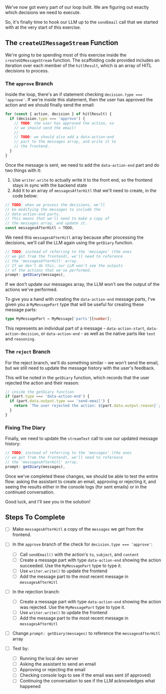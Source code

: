 We've now got every part of our loop built. We are figuring out exactly which decisions we need to execute.

So, it's finally time to hook our LLM up to the `sendEmail` call that we started with at the very start of this exercise.

## The `createUIMessageStream` Function

We're going to be spending most of this exercise inside the `createUIMessageStream` function. The scaffolding code provided includes an iteration over each member of the `hitlResult`, which is an array of HITL decisions to process.

### The `approve` Branch

Inside the loop, there's an if statement checking `decision.type === 'approve'`. If we're inside this statement, then the user has approved the action and we should finally send the email:

```ts
for (const { action, decision } of hitlResult) {
  if (decision.type === 'approve') {
    // TODO: the user has approved the action, so
    // we should send the email!
    //
    // TODO: we should also add a data-action-end
    // part to the messages array, and write it to
    // the frontend.
  }
}
```

Once the message is sent, we need to add the `data-action-end` part and do two things with it:

1. Use `writer.write` to actually write it to the front end, so the frontend stays in sync with the backend state
2. Add it to an array of `messagesAfterHitl` that we'll need to create, in the code below:

```ts
// TODO: when we process the decisions, we'll
// be modifying the messages to include the
// data-action-end parts.
// This means that we'll need to make a copy of
// the messages array, and update it.
const messagesAfterHitl = TODO;
```

We need this `messagesAfterHitl` array because after processing the decisions, we'll call the LLM again using the `getDiary` function.

```ts
// TODO: instead of referring to the 'messages' (the ones
// we got from the frontend), we'll need to reference
// the 'messagesAfterHitl' array.
// If we don't do this, our LLM won't see the outputs
// of the actions that we've performed.
prompt: getDiary(messages),
```

If we don't update our messages array, the LLM won't see the output of the actions we've performed.

To give you a hand with creating the `data-action-end` message parts, I've given you a `MyMessagePart` type that will be useful for creating these message parts:

```ts
type MyMessagePart = MyMessage['parts'][number];
```

This represents an individual part of a message - `data-action-start`, `data-action-decision`, or `data-action-end` - as well as the native parts like `text` and `reasoning`.

### The `reject` Branch

For the reject branch, we'll do something similar - we won't send the email, but we still need to update the message history with the user's feedback.

This will be noted in the `getDiary` function, which records that the user rejected the action and their reason:

```ts
// inside the getDiary function
if (part.type === 'data-action-end') {
  if (part.data.output.type === 'send-email') {
    return `The user rejected the action: ${part.data.output.reason}`;
  }
}
```

### Fixing The Diary

Finally, we need to update the `streamText` call to use our updated message history:

```ts
// TODO: instead of referring to the 'messages' (the ones
// we got from the frontend), we'll need to reference
// the 'messagesAfterHitl' array.
prompt: getDiary(messages),
```

Once we've completed these changes, we should be able to test the entire flow: asking the assistant to create an email, approving or rejecting it, and seeing the results either in the console logs (for sent emails) or in the continued conversation.

Good luck, and I'll see you in the solution!

## Steps To Complete

- [ ] Make `messagesAfterHitl` a copy of the `messages` we get from the frontend.

- [ ] In the `approve` branch of the check for `decision.type === 'approve'`:
  - [ ] Call `sendEmail()` with the action's `to`, `subject`, and `content`
  - [ ] Create a message part with type `data-action-end` showing the action succeeded. Use the `MyMessagePart` type to type it.
  - [ ] Use `writer.write()` to update the frontend
  - [ ] Add the message part to the most recent message in `messagesAfterHitl`

- [ ] In the rejection branch:
  - [ ] Create a message part with type `data-action-end` showing the action was rejected. Use the `MyMessagePart` type to type it.
  - [ ] Use `writer.write()` to update the frontend
  - [ ] Add the message part to the most recent message in `messagesAfterHitl`

- [ ] Change `prompt: getDiary(messages)` to reference the `messagesAfterHitl` array

- [ ] Test by:
  - [ ] Running the local dev server
  - [ ] Asking the assistant to send an email
  - [ ] Approving or rejecting the email
  - [ ] Checking console logs to see if the email was sent (if approved)
  - [ ] Continuing the conversation to see if the LLM acknowledges what happened
